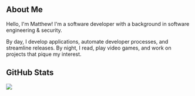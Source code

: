 ## About Me
Hello, I'm Matthew! I'm a software developer with a background in software engineering & security.

By day, I develop applications, automate developer processes, and streamline releases.
By night, I read, play video games, and work on projects that pique my interest.

## GitHub Stats
![](https://github-readme-stats-git-master-matthews-projects-6327467c.vercel.app/api/top-langs/?username=geistindersh&theme=tokyonight&hide_border=true&layout=compact&count_private=true&count_weight=0.5&size_weight=0.5&langs_count=8)
